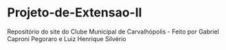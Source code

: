 # Projeto-de-Extensao-II
Repositório do site do Clube Municipal de Carvalhópolis - Feito por Gabriel Caproni Pegoraro e Luiz Henrique Silvério 

